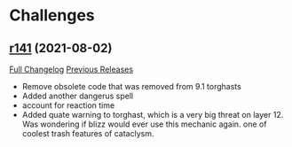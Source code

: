 # <DBM> Challenges

## [r141](https://github.com/DeadlyBossMods/DBM-Challenges/tree/r141) (2021-08-02)
[Full Changelog](https://github.com/DeadlyBossMods/DBM-Challenges/compare/r140...r141) [Previous Releases](https://github.com/DeadlyBossMods/DBM-Challenges/releases)

- Remove obsolete code that was removed from 9.1 torghasts  
- Added another dangerus spell  
- account for reaction time  
- Added quate warning to torghast, which is a very big threat on layer 12. Was wondering if blizz would ever use this mechanic again. one of coolest trash features of cataclysm.  
